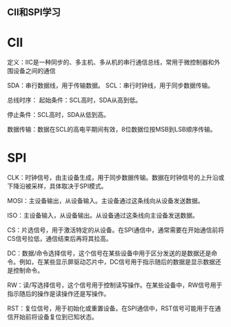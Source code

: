 ## CII和SPI学习

# CII

定义：IIC是一种同步的、多主机、多从机的串行通信总线，常用于微控制器和外围设备之间的通信

SDA：串行数据线，用于传输数据。
SCL：串行时钟线，用于同步数据传输。



总线时序：
起始条件：SCL高时，SDA从高到低。

停止条件：SCL高时，SDA从低到高。

数据传输：数据在SCL的高电平期间有效，8位数据位按MSB到LSB顺序传输。


# SPI


CLK：时钟信号，由主设备生成，用于同步数据传输。数据在时钟信号的上升沿或下降沿被采样，具体取决于SPI模式。

MOSI：主设备输出，从设备输入。主设备通过这条线向从设备发送数据。

ISO：主设备输入，从设备输出。从设备通过这条线向主设备发送数据。

CS：片选信号，用于激活特定的从设备。在SPI通信中，通常需要在开始通信前将CS信号拉低，通信结束后再将其拉高。

DC：数据/命令选择信号，这个信号在某些设备中用于区分发送的是数据还是命令。例如，在某些显示屏驱动芯片中，DC信号用于指示随后的数据是显示数据还是控制命令。

RW：读/写选择信号，这个信号用于控制读写操作。在某些设备中，RW信号用于指示随后的操作是读操作还是写操作。

RST：复位信号，用于初始化或重置设备。在SPI通信中，RST信号可能用于在通信开始前将设备复位到已知状态。


